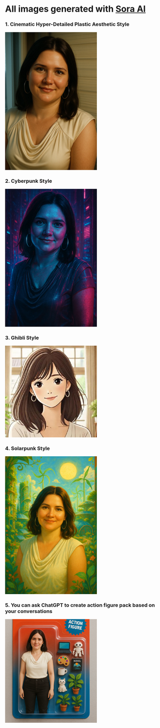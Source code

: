 # All images generated with [Sora AI](https://sora.chatgpt.com/)
### 1. Cinematic Hyper-Detailed Plastic Aesthetic Style
<img src="./cinematic-hyper-detailed-plastic-aesthetic.webp" alt="Cinematic Style" width="300"/>

### 2. Cyberpunk Style
<img src="./cyberpunk.webp" alt="Cyberpunk Style" width="300"/>

### 3. Ghibli Style
<img src="./ghibli.jfif" alt="Ghibli Style" width="300"/>

### 4. Solarpunk Style
<img src="./solarpunk.webp" alt="Solarpunk Style" width="300"/>

### 5. You can ask ChatGPT to create action figure pack based on your conversations
<img src="./action_figure_pack.png" alt="Action Figure Pack" width="300"/>

